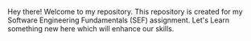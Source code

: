Hey there! Welcome to my repository. This repository is created for my Software Engineering Fundamentals (SEF) assignment.
Let's Learn something new here which will enhance our skills.
